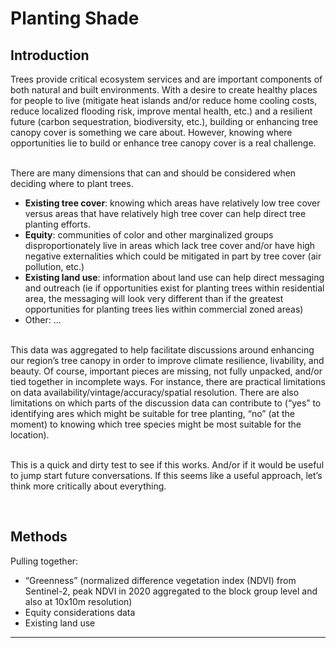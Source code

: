 
# Planting Shade

## Introduction

Trees provide critical ecosystem services and are important components
of both natural and built environments. With a desire to create healthy
places for people to live (mitigate heat islands and/or reduce home
cooling costs, reduce localized flooding risk, improve mental health,
etc.) and a resilient future (carbon sequestration, biodiversity, etc.),
building or enhancing tree canopy cover is something we care about.
However, knowing where opportunities lie to build or enhance tree canopy
cover is a real challenge.

<br> There are many dimensions that can and should be considered when
deciding where to plant trees.

-   **Existing tree cover**: knowing which areas have relatively low
    tree cover versus areas that have relatively high tree cover can
    help direct tree planting efforts.
-   **Equity**: communities of color and other marginalized groups
    disproportionately live in areas which lack tree cover and/or have
    high negative externalities which could be mitigated in part by tree
    cover (air pollution, etc.)
-   **Existing land use**: information about land use can help direct
    messaging and outreach (ie if opportunities exist for planting trees
    within residential area, the messaging will look very different than
    if the greatest opportunities for planting trees lies within
    commercial zoned areas)
-   Other: …

<br> This data was aggregated to help facilitate discussions around
enhancing our region’s tree canopy in order to improve climate
resilience, livability, and beauty. Of course, important pieces are
missing, not fully unpacked, and/or tied together in incomplete ways.
For instance, there are practical limitations on data
availability/vintage/accuracy/spatial resolution. There are also
limitations on which parts of the discussion data can contribute to
(“yes” to identifying ares which might be suitable for tree planting,
“no” (at the moment) to knowing which tree species might be most
suitable for the location).

<br> This is a quick and dirty test to see if this works. And/or if it
would be useful to jump start future conversations. If this seems like a
useful approach, let’s think more critically about everything.

<br>

## Methods

Pulling together:

-   “Greenness” (normalized difference vegetation index (NDVI) from
    Sentinel-2, peak NDVI in 2020 aggregated to the block group level
    and also at 10x10m resolution)
-   Equity considerations data
-   Existing land use

<hr>
